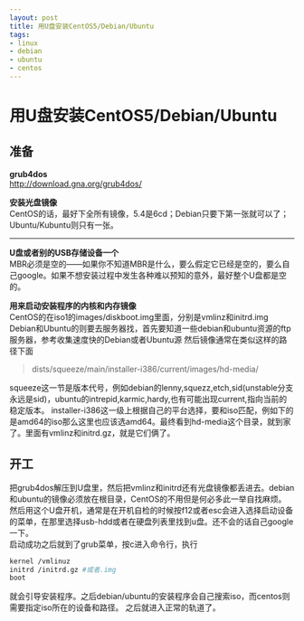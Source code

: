 ```yaml
---
layout: post
title: 用U盘安装CentOS5/Debian/Ubuntu
tags:
- linux
- debian
- ubuntu
- centos
---
```


用U盘安装CentOS5/Debian/Ubuntu
=============================

## 准备
**grub4dos**  
http://download.gna.org/grub4dos/

**安装光盘镜像**  
CentOS的话，最好下全所有镜像，5.4是6cd；Debian只要下第一张就可以了；Ubuntu/Kubuntu则只有一张。

- - -
**U盘或者别的USB存储设备一个**  
MBR必须是空的——如果你不知道MBR是什么，要么假定它已经是空的，要么自己google。如果不想安装过程中发生各种难以预知的意外，最好整个U盘都是空的。

**用来启动安装程序的内核和内存镜像**  
CentOS的在iso1的images/diskboot.img里面，分别是vmlinz和initrd.img
Debian和Ubuntu的则要去服务器找，首先要知道一些debian和ubuntu资源的ftp服务器，参考收集速度快的Debian或者Ubuntu源
然后镜像通常在类似这样的路径下面
  
> dists/squeeze/main/installer-i386/current/images/hd-media/
  
squeeze这一节是版本代号，例如debian的lenny,squezz,etch,sid(unstable分支永远是sid)，ubuntu的intrepid,karmic,hardy,也有可能出现current,指向当前的稳定版本。
installer-i386这一级上根据自己的平台选择，要和iso匹配，例如下的是amd64的iso那么这里也应该选amd64。最终看到hd-media这个目录，就到家了。里面有vmlinz和initrd.gz，就是它们俩了。
  
## 开工
把grub4dos解压到U盘里，然后把vmlinz和initrd还有光盘镜像都丢进去。debian和ubuntu的镜像必须放在根目录，CentOS的不用但是何必多此一举自找麻烦。  
然后用这个U盘开机，通常是在开机自检的时候按f12或者esc会进入选择启动设备的菜单，在那里选择usb-hdd或者在硬盘列表里找到u盘。还不会的话自己google一下。  
启动成功之后就到了grub菜单，按c进入命令行，执行

```sh
kernel /vmlinuz
initrd /initrd.gz #或者.img
boot
```

就会引导安装程序。之后debian/ubuntu的安装程序会自己搜索iso，而centos则需要指定iso所在的设备和路径。
之后就进入正常的轨道了。